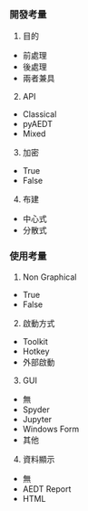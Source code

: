 ### 開發考量
1. 目的
  - 前處理
  - 後處理
  - 兩者兼具
2. API
  - Classical
  - pyAEDT
  - Mixed
3. 加密
  - True
  - False
4. 布建
  - 中心式
  - 分散式

### 使用考量
1. Non Graphical
  - True
  - False
2. 啟動方式
  - Toolkit
  - Hotkey
  - 外部啟動
3. GUI
  - 無
  - Spyder
  - Jupyter
  - Windows Form
  - 其他
4. 資料顯示
  - 無
  - AEDT Report
  - HTML

